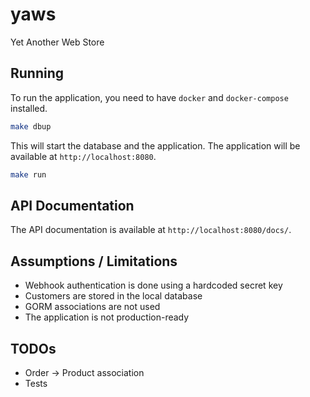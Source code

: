 # yaws
Yet Another Web Store

## Running

To run the application, you need to have `docker` and `docker-compose` installed.

```bash
make dbup
```

This will start the database and the application. The application will be available at `http://localhost:8080`.

```bash
make run
```

## API Documentation

The API documentation is available at `http://localhost:8080/docs/`.


## Assumptions / Limitations

- Webhook authentication is done using a hardcoded secret key
- Customers are stored in the local database
- GORM associations are not used
- The application is not production-ready

## TODOs

- Order -> Product association
- Tests
